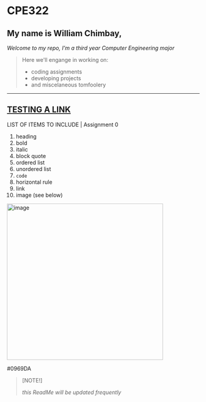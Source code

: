 # CPE322
## My name is **William Chimbay**, 

*Welcome to my repo, I'm a third year Computer Engineering major*

> Here we'll engange in working on:
> - coding assignments
> - developing projects
> - and miscelaneous tomfoolery
---
[TESTING A LINK](https://github.com/will-chimbay/CPE322/tree/main)
---
LIST OF ITEMS TO INCLUDE | Assignment 0
1. heading
2. bold
3. italic
4. block quote
5. ordered list
6. unordered list
7. `code`
8. horizontal rule
9. link
10. image (see below)

<img width="408" alt="image" src="https://github.com/will-chimbay/CPE322/assets/123396327/71ff2caf-d991-430f-be0e-5fec476735d1">

#0969DA
> [NOTE!]
>
> *this ReadMe will be updated frequently*
